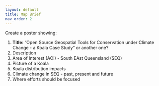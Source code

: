 ```yaml
---
layout: default
title: Map Brief
nav_order: 2
---
```


Create a poster showing:
1. **Title**: “Open Source Geospatial Tools for Conservation under Climate Change - a Koala Case Study” or another one? 
2. Description
3. Area of Interest (AOI) - South EAst Queensland (SEQ)
4. Picture of a Koala
5. Koala distribution impacts
6. Climate change in SEQ - past, present and future
7. Where efforts should be focused

<insert image>
